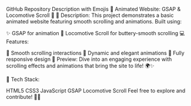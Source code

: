 GitHub Repository Description with Emojis
🌟 Animated Website: GSAP & Locomotive Scroll 🚀
🎨 Description:
This project demonstrates a basic animated website featuring smooth scrolling and animations. Built using:

✨ GSAP for animation
🚀 Locomotive Scroll for buttery-smooth scrolling
💻 Features:

🎥 Smooth scrolling interactions
🎢 Dynamic and elegant animations
📱 Fully responsive design
👀 Preview: Dive into an engaging experience with scrolling effects and animations that bring the site to life! 🌍✨

🔧 Tech Stack:

HTML5
CSS3
JavaScript
GSAP
Locomotive Scroll
Feel free to explore and contribute! 🤝✨
